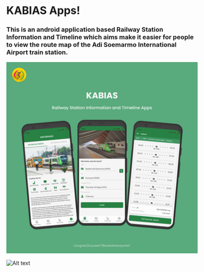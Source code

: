 # KABIAS Apps!
###  This is an android application based Railway Station Information and Timeline which aims make it easier for people to view the route map of the Adi Soemarmo International Airport train station.

![Alt text](/kabias.png)

![Alt text](/kabias_2.png)



